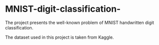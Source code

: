 # MNIST-digit-classification-
The project presents the well-known problem of MNIST handwritten digit classification.

The dataset used in this project is taken from Kaggle.
